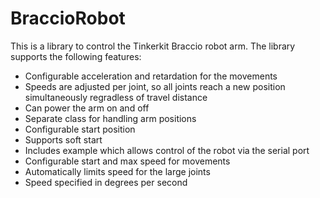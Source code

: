# BraccioRobot
This is a library to control the Tinkerkit Braccio robot arm. The library supports the following features:
* Configurable acceleration and retardation for the movements
* Speeds are adjusted per joint, so all joints reach a new position simultaneously regradless of travel distance
* Can power the arm on and off
* Separate class for handling arm positions
* Configurable start position
* Supports soft start
* Includes example which allows control of the robot via the serial port
* Configurable start and max speed for movements
* Automatically limits speed for the large joints
* Speed specified in degrees per second

